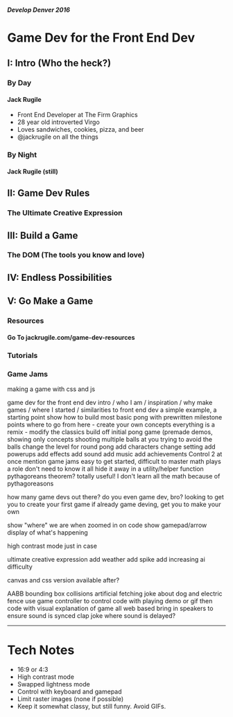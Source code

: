 ##### Develop Denver 2016

# Game Dev for the Front End Dev

## I: Intro (Who the heck?)

### By Day

#### Jack Rugile
- Front End Developer at The Firm Graphics
- 28 year old introverted Virgo
- Loves sandwiches, cookies, pizza, and beer
- @jackrugile on all the things


### By Night

#### Jack Rugile (still)

## II: Game Dev Rules

### The Ultimate Creative Expression

## III: Build a Game

### The DOM (The tools you know and love)

	
## IV: Endless Possibilities

## V: Go Make a Game

### Resources

#### Go To jackrugile.com/game-dev-resources

### Tutorials

### Game Jams

making a game with css and js

game dev for the front end dev
    intro / who I am / inspiration / why make games / where I started / similarities to front end dev
    a simple example, a starting point
        show how to build most basic pong with prewritten milestone points
    where to go from here - create your own concepts
        everything is a remix - modify the classics
        build off initial pong game (premade demos, showing only concepts
            shooting multiple balls at you
            trying to avoid the balls
            change the level for round pong
            add characters
            change setting
            add powerups
            add effects
            add sound
            add music
            add achievements
Control 2 at once
    mention game jams
easy to get started, difficult to master
math plays a role
don't need to know it all
hide it away in a utility/helper function
pythagoreans theorem? totally useful!
I don't learn all the math because of pythagoreasons

how many game devs out there?
do you even game dev, bro?
looking to get you to create your first game
if already game deving, get you to make your own

show "where" we are when zoomed in on code
show gamepad/arrow display of what's happening

high contrast mode just in case

ultimate creative expression
add weather
add spike
add increasing ai difficulty

canvas and css version available after?

AABB bounding box collisions
artificial fetching joke about dog and electric fence
use game controller to control
code with playing demo or gif
then code with visual explanation of game
all web based
bring in speakers to ensure sound is synced
clap joke where sound is delayed?


---

# Tech Notes
- 16:9 or 4:3
- High contrast mode
- Swapped lightness mode
- Control with keyboard and gamepad
- Limit raster images (none if possible)
- Keep it somewhat classy, but still funny. Avoid GIFs.


